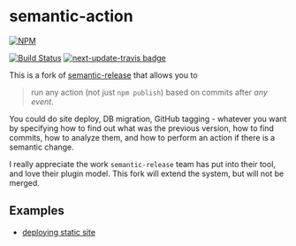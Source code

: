 # semantic-action

[![NPM][npm-icon]][npm-url]

[![Build Status](https://travis-ci.org/bahmutov/semantic-action.svg?branch=master)](https://travis-ci.org/bahmutov/semantic-action)
[![next-update-travis badge][nut-badge]][nut-readme]

This is a fork of [semantic-release][semantic-release] that allows you to

> run any action (not just `npm publish`) based on commits after *any event*.

You could do site deploy, DB migration, GitHub tagging - whatever you want
by specifying how to find out what was the previous version, how to find
commits, how to analyze them, and how to perform an action if there is
a semantic change.

I really appreciate the work `semantic-release` team has put into their tool,
and love their plugin model. This fork will extend the system, but will not
be merged.

## Examples

* [deploying static site](https://github.com/bahmutov/test-semantic-deploy)

[semantic-release]: https://github.com/semantic-release/semantic-release

[npm-icon]: https://nodei.co/npm/semantic-action.svg?downloads=true
[npm-url]: https://npmjs.org/package/semantic-action
[nut-badge]: https://img.shields.io/badge/next--update--travis-ok-green.svg
[nut-readme]: https://github.com/bahmutov/next-update-travis#readme
